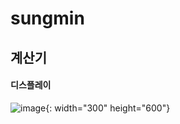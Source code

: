 # sungmin

## 계산기

#### 디스플레이

![image](https://user-images.githubusercontent.com/128480641/227784696-50ae68d9-180b-41a7-ac06-78fd201ca7b0.png){: width="300" height="600"}
